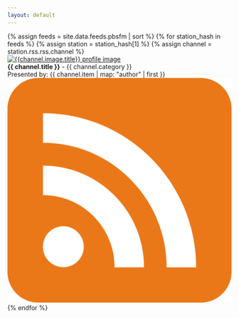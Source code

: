 ```yaml
---
layout: default
---
```

<div class="container">
{% assign feeds = site.data.feeds.pbsfm | sort %}
{% for station_hash in feeds %}
  {% assign station = station_hash[1] %}
  {% assign channel = station.rss.rss.channel %}
  <div class="row-outer">
    <div class="row">
        <div class="image-cell">
            <a href="{{channel.link}}">
                <img src="{{channel.image.url}}" alt="{{channel.image.title}} profile image" title="{{channel.image.title}} on pbsfm.org.au"/>
            </a>
        </div>
        <div class="station">
            <strong>{{ channel.title }}</strong>
            - {{ channel.category }}
            <br>Presented by: {{ channel.item | map: "author" | first }}
        </div>
        <div class="rss-cell">
            <a href="./feeds/pbsfm/{{ station_hash[0] }}/rss.xml">
                <img src="assets/images/rss.png" alt="RSS icon" title="RSS feed for {{channel.title}}"/>
            </a>
        </div>
    </div>
  </div>
{% endfor %}
</div>
